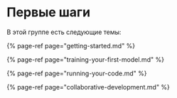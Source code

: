 # Первые шаги

В этой группе есть следующие темы:

{% page-ref page="getting-started.md" %}

{% page-ref page="training-your-first-model.md" %}

{% page-ref page="running-your-code.md" %}

{% page-ref page="collaborative-development.md" %}

